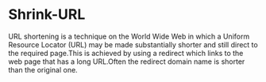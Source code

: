 # Shrink-URL
URL shortening is a technique on the World Wide Web in which a Uniform Resource Locator (URL) may be made substantially shorter and still direct to the required page.This is achieved by using a redirect which links to the web page that has a long URL.Often the redirect domain name is shorter than the original one.
